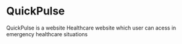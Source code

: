 # QuickPulse
QuickPulse is a website Healthcare website which user can acess in emergency healthcare situations
